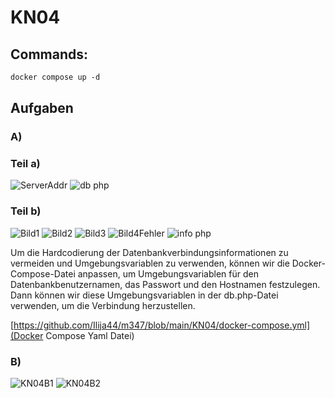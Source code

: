 # KN04

## Commands:

```dockerfile
docker compose up -d
 ``` 

## Aufgaben
### A)
### Teil a)
![ServerAddr](https://github.com/Ilija44/m347/assets/113606362/6a3c2082-ffc7-4f50-b6c2-20e8d230dea5)
![db php](https://github.com/Ilija44/m347/assets/113606362/f5d4582e-90d8-4c89-ad79-0eaac3a1ae2c)


### Teil b)
![Bild1](https://github.com/Ilija44/m347/assets/113606362/57ae13bd-d9aa-4955-9fd2-30fac1656fa4)
![Bild2](https://github.com/Ilija44/m347/assets/113606362/9bc713a0-91d3-4376-8826-b5203b24169e)
![Bild3](https://github.com/Ilija44/m347/assets/113606362/85ff07bd-1620-447e-a6d2-39df02f90a01)
![Bild4Fehler](https://github.com/Ilija44/m347/assets/113606362/188c6be1-00c1-4ed8-a552-69c5ecf4ea03)
![info php](https://github.com/Ilija44/m347/assets/113606362/6886a8b9-18b8-4210-aa0c-82b800c9a0b7)

Um die Hardcodierung der Datenbankverbindungsinformationen zu vermeiden und Umgebungsvariablen zu verwenden, können wir die Docker-Compose-Datei anpassen, um Umgebungsvariablen für den Datenbankbenutzernamen, das Passwort und den Hostnamen festzulegen. Dann können wir diese Umgebungsvariablen in der db.php-Datei verwenden, um die Verbindung herzustellen.

[https://github.com/Ilija44/m347/blob/main/KN04/docker-compose.yml](Docker Compose Yaml Datei)


### B)
![KN04B1](https://github.com/Ilija44/m347/assets/113606362/b22759e3-ba5a-427d-b761-7e50763ddddd)
![KN04B2](https://github.com/Ilija44/m347/assets/113606362/4e5d0ff1-bab3-4957-a4d7-53bce7d160f3)










  
  




